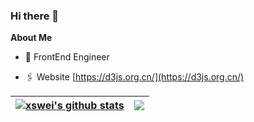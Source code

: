 ### Hi there 👋

<!--
**xswei/xswei** is a ✨ _special_ ✨ repository because its `README.md` (this file) appears on your GitHub profile.

Here are some ideas to get you started:

- 🔭 I’m currently working on ...
- 🌱 I’m currently learning ...
- 👯 I’m looking to collaborate on ...
- 🤔 I’m looking for help with ...
- 💬 Ask me about ...
- 📫 How to reach me: ...
- 😄 Pronouns: ...
- ⚡ Fun fact: ...
-->

**About Me**

- 💼 FrontEnd Engineer

- 🖇 Website [https://d3js.org.cn/](https://d3js.org.cn/)


| <a href="https://github.com/xswei/github-readme-stats"><img align="center" src="https://github-readme-stats.vercel.app/api?username=xswei&show_icons=true&include_all_commits=true&theme=buefy&hide_border=true" alt="xswei's github stats" /></a> | <a href="https://github.com/xswei/github-readme-stats"><img align="center" src="https://github-readme-stats.vercel.app/api/top-langs/?username=xswei&layout=compact&theme=buefy&hide_border=true" /></a> |
| ------------- | ------------- |
